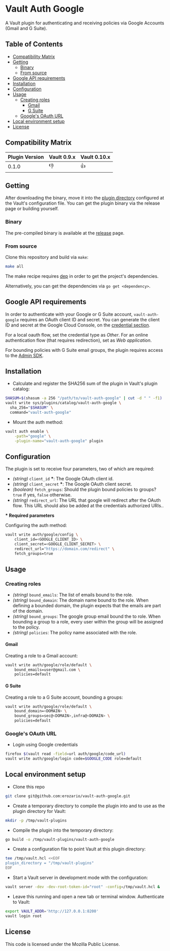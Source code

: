 # Vault Auth Google

A Vault plugin for authenticating and receiving policies via Google Accounts
(Gmail and G Suite).


## Table of Contents

 - [Compatibility Matrix](#compatibility-matrix)
 - [Getting](#getting)
    - [Binary](#binary)
    - [From source](#from-source)
 - [Google API requirements](#google-api-requirements)
 - [Installation](#installation)
 - [Configuration](#configuration)
 - [Usage](#usage)
    - [Creating roles](#creating-roles)
       - [Gmail](#gmail)
       - [G Suite](#g-suite)
    - [Google's OAuth URL](#googles-oauth-url)
 - [Local environment setup](#local-environment-setup)
 - [License](#license)


## Compatibility Matrix

| Plugin Version | Vault 0.9.x  | Vault 0.10.x |
|----------------|--------------|--------------|
| 0.1.0          | :thumbsdown: | :thumbsup:   |


## Getting

After downloading the binary, move it into the [plugin
directory](https://www.vaultproject.io/guides/operations/plugin-backends.html)
configured at the Vault's configuration file. You can get the plugin binary via
the release page or building yourself.


### Binary

The pre-compiled binary is available at the [release](https://github.com/erozario/vault-auth-google/releases) page.


### From source

Clone this repository and build via `make`:

```sh
make all
```

The make recipe requires [dep](https://github.com/golang/dep) in order to get the project's dependencies.

Alternatively, you can get the dependencies via `go get <dependency>`.


## Google API requirements

In order to authenticate with your Google or G Suite account,
`vault-auth-google` requires an OAuth client ID and secret. You can generate
the client ID and secret at the Google Cloud Console, on the [credential
section](https://console.cloud.google.com/apis/credentials).

For a local oauth flow, set the credential type as *Other*. For an online
authentication flow (that requires redirection), set as *Web application*.

For bounding policies with G Suite email groups, the plugin requires access to
the [Admin SDK](https://developers.google.com/admin-sdk/directory/v1/guides/authorizing).


## Installation

* Calculate and register the SHA256 sum of the plugin in Vault's plugin catalog:

```sh
SHASUM=$(shasum -a 256 "/path/to/vault-auth-google" | cut -d " " -f1)
vault write sys/plugins/catalog/vault-auth-google \
  sha_256="$SHASUM" \
  command="vault-auth-google"
```

* Mount the auth method:

```sh
vault auth enable \
    -path="google" \
    -plugin-name="vault-auth-google" plugin
```


## Configuration

The plugin is set to receive four parameters, two of which are required:

 - _(string)_ `client_id` __*__: The Google OAuth client id.
 - _(string)_ `client_secret` __*__: The Google OAuth client secret.
 - _(boolean)_ `fetch_groups`: Should the plugin bound policies to groups? `true` if yes, `false` otherwise.
 - _(string)_ `redirect_url`: The URL that google will redirect after the OAuth
     flow. This URL should also be added at the credentials authorized URIs..

__* Required parameters__


Configuring the auth method:

```sh
vault write auth/google/config \
    client_id=<GOOGLE_CLIENT_ID> \
    client_secret=<GOOGLE_CLIENT_SECRET> \
    redirect_url="https://domain.com/redirect" \
    fetch_groups=true
```


## Usage

### Creating roles

 - _(string)_ `bound_emails`: The list of emails bound to the role.
 - _(string)_ `bound_domain`: The domain name bound to the role. When
     defining a bounded domain, the plugin expects that the emails are part of
     the domain.
 - _(string)_ `bound_groups`: The google group email bound the to role. When
     bounding a group to a role, every user within the group will be assigned to
     the policy.
 - _(string)_ `policies`: The policy name associated with the role.

#### Gmail

Creating a role to a Gmail account:
```sh
vault write auth/google/role/default \
    bound_emails=user@gmail.com \
    policies=default
```

#### G Suite

Creating a role to a G Suite account, bounding a groups:
```sh
vault write auth/google/role/default \
    bound_domain=<DOMAIN> \
    bound_groups=sec@<DOMAIN>,infra@<DOMAIN> \
    policies=default
```


### Google's OAuth URL

* Login using Google credentials

```sh
firefox $(vault read -field=url auth/google/code_url)
vault write auth/google/login code=$GOOGLE_CODE role=default
```


## Local environment setup

* Clone this repo

```sh
git clone git@github.com:erozario/vault-auth-google.git
```

* Create a temporary directory to compile the plugin into and to use as the plugin directory for Vault:

```sh
mkdir -p /tmp/vault-plugins
```

* Compile the plugin into the temporary directory:

```sh
go build -o /tmp/vault-plugins/vault-auth-google
```

* Create a configuration file to point Vault at this plugin directory:

```sh
tee /tmp/vault.hcl <<EOF
plugin_directory = "/tmp/vault-plugins"
EOF
```

* Start a Vault server in development mode with the configuration:

```sh
vault server -dev -dev-root-token-id="root" -config=/tmp/vault.hcl &
```

* Leave this running and open a new tab or terminal window. Authenticate to Vault:

```sh
export VAULT_ADDR='http://127.0.0.1:8200'
vault login root
```


## License

This code is licensed under the Mozilla Public License.
